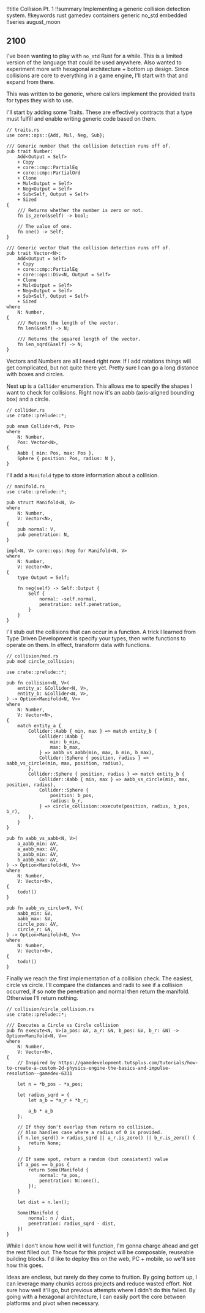 !!title Collision Pt. 1
!!summary Implementing a generic collision detection system.
!!keywords rust gamedev containers generic no_std embedded
!!series august_moon


## 2100

I've been wanting to play with `no_std` Rust for a while. This is a limited version of the language that could be used anywhere. Also wanted to experiment more with hexagonal architecture + bottom up design. Since collisions are core to everything in a game engine, I'll start with that and expand from there.

This was written to be generic, where callers implement the provided traits for types they wish to use.

I'll start by adding some Traits. These are effectively contracts that a type must fulfill and enable writing generic code based on them.

```
// traits.rs
use core::ops::{Add, Mul, Neg, Sub};

/// Generic number that the collision detection runs off of.
pub trait Number:
    Add<Output = Self>
    + Copy
    + core::cmp::PartialEq
    + core::cmp::PartialOrd
    + Clone
    + Mul<Output = Self>
    + Neg<Output = Self>
    + Sub<Self, Output = Self>
    + Sized
{
    /// Returns whether the number is zero or not.
    fn is_zero(&self) -> bool;

    // The value of one.
    fn one() -> Self;
}

/// Generic vector that the collision detection runs off of.
pub trait Vector<N>:
    Add<Output = Self>
    + Copy
    + core::cmp::PartialEq
    + core::ops::Div<N, Output = Self>
    + Clone
    + Mul<Output = Self>
    + Neg<Output = Self>
    + Sub<Self, Output = Self>
    + Sized
where
    N: Number,
{
    /// Returns the length of the vector.
    fn len(&self) -> N;

    /// Returns the squared length of the vector.
    fn len_sqrd(&self) -> N;
}
```

Vectors and Numbers are all I need right now. If I add rotations things will get complicated, but not quite there yet. Pretty sure I can go a long distance with boxes and circles.

Next up is a `Collider` enumeration. This allows me to specify the shapes I want to check for collisions. Right now it's an aabb (axis-aligned bounding box) and a circle.

```
// collider.rs
use crate::prelude::*;

pub enum Collider<N, Pos>
where
    N: Number,
    Pos: Vector<N>,
{
    Aabb { min: Pos, max: Pos },
    Sphere { position: Pos, radius: N },
}
```

I'll add a `Manifold` type to store information about a collision.

```
// manifold.rs
use crate::prelude::*;

pub struct Manifold<N, V>
where
    N: Number,
    V: Vector<N>,
{
    pub normal: V,
    pub penetration: N,
}

impl<N, V> core::ops::Neg for Manifold<N, V>
where
    N: Number,
    V: Vector<N>,
{
    type Output = Self;

    fn neg(self) -> Self::Output {
        Self {
            normal: -self.normal,
            penetration: self.penetration,
        }
    }
}
```

I'll stub out the collisions that can occur in a function. A trick I learned from Type Driven Development is specify your types, then write functions to operate on them. In effect, transform data with functions.

```
// collision/mod.rs
pub mod circle_collision;

use crate::prelude::*;

pub fn collision<N, V>(
    entity_a: &Collider<N, V>,
    entity_b: &Collider<N, V>,
) -> Option<Manifold<N, V>>
where
    N: Number,
    V: Vector<N>,
{
    match entity_a {
        Collider::Aabb { min, max } => match entity_b {
            Collider::Aabb {
                min: b_min,
                max: b_max,
            } => aabb_vs_aabb(min, max, b_min, b_max),
            Collider::Sphere { position, radius } => aabb_vs_circle(min, max, position, radius),
        },
        Collider::Sphere { position, radius } => match entity_b {
            Collider::Aabb { min, max } => aabb_vs_circle(min, max, position, radius),
            Collider::Sphere {
                position: b_pos,
                radius: b_r,
            } => circle_collision::execute(position, radius, b_pos, b_r),
        },
    }
}

pub fn aabb_vs_aabb<N, V>(
    a_aabb_min: &V,
    a_aabb_max: &V,
    b_aabb_min: &V,
    b_aabb_max: &V,
) -> Option<Manifold<N, V>>
where
    N: Number,
    V: Vector<N>,
{
    todo!()
}

pub fn aabb_vs_circle<N, V>(
    aabb_min: &V,
    aabb_max: &V,
    circle_pos: &V,
    circle_r: &N,
) -> Option<Manifold<N, V>>
where
    N: Number,
    V: Vector<N>,
{
    todo!()
}

```

Finally we reach the first implementation of a collision check. The easiest, circle vs circle. I'll compare the distances and radii to see if a collision occurred, if so note the penetration and normal then return the manifold. Otherwise I'll return nothing.

```
// collision/circle_collision.rs
use crate::prelude::*;

/// Executes a Circle vs Circle collision
pub fn execute<N, V>(a_pos: &V, a_r: &N, b_pos: &V, b_r: &N) -> Option<Manifold<N, V>>
where
    N: Number,
    V: Vector<N>,
{
    // Inspired by https://gamedevelopment.tutsplus.com/tutorials/how-to-create-a-custom-2d-physics-engine-the-basics-and-impulse-resolution--gamedev-6331

    let n = *b_pos - *a_pos;

    let radius_sqrd = {
        let a_b = *a_r + *b_r;

        a_b * a_b
    };

    // If they don't overlap then return no collision.
    // Also handles case where a radius of 0 is provided.
    if n.len_sqrd() > radius_sqrd || a_r.is_zero() || b_r.is_zero() {
        return None;
    }

    // If same spot, return a random (but consistent) value
    if a_pos == b_pos {
        return Some(Manifold {
            normal: *a_pos,
            penetration: N::one(),
        });
    }

    let dist = n.len();

    Some(Manifold {
        normal: n / dist,
        penetration: radius_sqrd - dist,
    })
}
```

While I don't know how well it will function, I'm gonna charge ahead and get the rest filled out. The focus for this project will be composable, reuseable building blocks. I'd like to deploy this on the web, PC + mobile, so we'll see how this goes.

Ideas are endless, but rarely do they come to fruition. By going bottom up, I can leverage many chunks across projects and reduce wasted effort. Not sure how well it'll go, but previous attempts where I didn't do this failed. By going with a hexagonal architecture, I can easily port the core between platforms and pivot when necessary.
